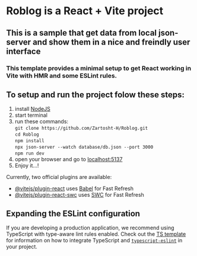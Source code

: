 # **Roblog** is a React + Vite project

## This is a sample that get data from local json-server and show them in a nice and freindly user interface
### This template provides a minimal setup to get React working in Vite with HMR and some ESLint rules.

## To setup and run the project folow these steps:
  1. install [NodeJS](https://nodejs.org/dist/v22.16.0/node-v22.16.0-x64.msi)
  2. start terminal
  3. run these commands:  
     `git clone https://github.com/Zartosht-H/Roblog.git`  
     `cd Roblog`  
     `npm install`  
     `npx json-server --watch database/db.json --port 3000`  
     `npm run dev`  
  4. open your browser and go to [localhost:5137](http://localhost:5137)
  5. Enjoy it...!

Currently, two official plugins are available:

- [@vitejs/plugin-react](https://github.com/vitejs/vite-plugin-react/blob/main/packages/plugin-react) uses [Babel](https://babeljs.io/) for Fast Refresh
- [@vitejs/plugin-react-swc](https://github.com/vitejs/vite-plugin-react/blob/main/packages/plugin-react-swc) uses [SWC](https://swc.rs/) for Fast Refresh

## Expanding the ESLint configuration

If you are developing a production application, we recommend using TypeScript with type-aware lint rules enabled. Check out the [TS template](https://github.com/vitejs/vite/tree/main/packages/create-vite/template-react-ts) for information on how to integrate TypeScript and [`typescript-eslint`](https://typescript-eslint.io) in your project.

